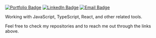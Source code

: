[![Portfolio Badge](https://img.shields.io/badge/Portfolio-0047AB?logo=nextdotjs&logoColor=white)]() 
[![LinkedIn Badge](https://img.shields.io/badge/-LinkedIn-0047AB?style=flat&logo=linkedin&logoColor=white)](https://www.linkedin.com/in/gabriel-maaciel/) 
[![Email Badge](https://img.shields.io/badge/-0047AB?logo=gmail&logoColor=white&label=gs7.dev%40gmail.com&labelColor=0047AB&link=mailto%3Ags7.dev%40gmail.com)](mailto:gs7.dev@gmail.com)

Working with JavaScript, TypeScript, React, and other related tools.

Feel free to check my repositories and to reach me out through the links above.
